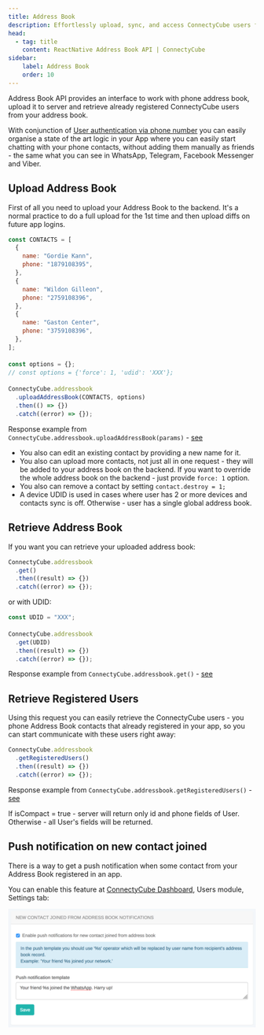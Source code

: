 ```yaml
---
title: Address Book
description: Effortlessly upload, sync, and access ConnectyCube users from your phone contacts in your ReactNative app with Address Book API.
head:
  - tag: title
    content: ReactNative Address Book API | ConnectyCube
sidebar: 
    label: Address Book
    order: 10
---
```


Address Book API provides an interface to work with phone address book, upload it to server and retrieve already registered ConnectyCube users from your address book.

With conjunction of [User authentication via phone number](/reactnative/authentication-and-users#authentication-via-phone-number) you can easily organise a state of the art logic in your App where you can easily start chatting with your phone contacts, without adding them manually as friends - the same what you can see in WhatsApp, Telegram, Facebook Messenger and Viber.

## Upload Address Book

First of all you need to upload your Address Book to the backend. It's a normal practice to do a full upload for the 1st time and then upload diffs on future app logins.

```javascript
const CONTACTS = [
  {
    name: "Gordie Kann",
    phone: "1879108395",
  },
  {
    name: "Wildon Gilleon",
    phone: "2759108396",
  },
  {
    name: "Gaston Center",
    phone: "3759108396",
  },
];

const options = {};
// const options = {'force': 1, 'udid': 'XXX'};

ConnectyCube.addressbook
  .uploadAddressBook(CONTACTS, options)
  .then(() => {})
  .catch((error) => {});
```

Response example from `ConnectyCube.addressbook.uploadAddressBook(params)` - [see](/server/address_book#response)

- You also can edit an existing contact by providing a new name for it.
- You also can upload more contacts, not just all in one request - they will be added to your address book on the backend. If you want to override the whole address book on the backend - just provide `force: 1` option.
- You also can remove a contact by setting `contact.destroy = 1;`
- A device UDID is used in cases where user has 2 or more devices and contacts sync is off. Otherwise - user has a single global address book.

## Retrieve Address Book

If you want you can retrieve your uploaded address book:

```javascript
ConnectyCube.addressbook
  .get()
  .then((result) => {})
  .catch((error) => {});
```

or with UDID:

```javascript
const UDID = "XXX";

ConnectyCube.addressbook
  .get(UDID)
  .then((result) => {})
  .catch((error) => {});
```

Response example from `ConnectyCube.addressbook.get()` - [see](/server/address_book#response-1)

## Retrieve Registered Users

Using this request you can easily retrieve the ConnectyCube users - you phone Address Book contacts that already registered in your app, so you can start communicate with these users right away:

```javascript
ConnectyCube.addressbook
  .getRegisteredUsers()
  .then((result) => {})
  .catch((error) => {});
```

Response example from `ConnectyCube.addressbook.getRegisteredUsers()` - [see](/server/address_book#response-2)

If isCompact = true - server will return only id and phone fields of User. Otherwise - all User's fields will be returned.

## Push notification on new contact joined

There is a way to get a push notification when some contact from your Address Book registered in an app.

You can enable this feature at [ConnectyCube Dashboard](https://admin.connectycube.com), Users module, Settings tab:

![Setup push notification on new contact joined](../../../assets/address_book/setup_push_notification_on_new_contact_joined.png)
